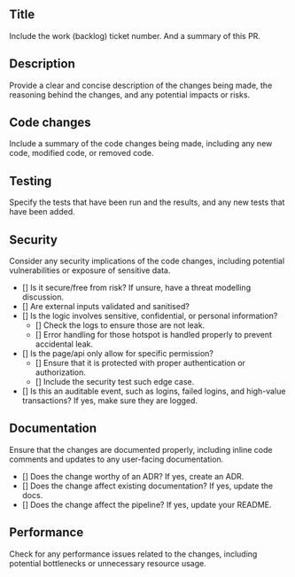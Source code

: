## Title
Include the work (backlog) ticket number. And a summary of this PR.

## Description
Provide a clear and concise description of the changes being made, the reasoning behind the changes, and any potential impacts or risks.

## Code changes
Include a summary of the code changes being made, including any new code, modified code, or removed code.

## Testing
Specify the tests that have been run and the results, and any new tests that have been added.

## Security
Consider any security implications of the code changes, including potential vulnerabilities or exposure of sensitive data.
- [] Is it secure/free from risk? If unsure, have a threat modelling discussion.
- [] Are external inputs validated and sanitised?
- [] Is the logic involves sensitive, confidential, or personal information?
    - [] Check the logs to ensure those are not leak.
    - [] Error handling for those hotspot is handled properly to prevent accidental leak.
- [] Is the page/api only allow for specific permission?
    - [] Ensure that it is protected with proper authentication or authorization.
    - [] Include the security test such edge case.
- [] Is this an auditable event, such as logins, failed logins, and high-value transactions? If yes, make sure they are logged.

## Documentation
Ensure that the changes are documented properly, including inline code comments and updates to any user-facing documentation.
- [] Does the change worthy of an ADR? If yes, create an ADR.
- [] Does the change affect existing documentation? If yes, update the docs.
- [] Does the change affect the pipeline? If yes, update your README.

## Performance
Check for any performance issues related to the changes, including potential bottlenecks or unnecessary resource usage.
